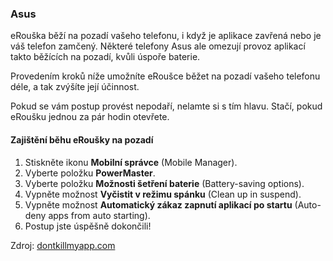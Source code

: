### Asus

eRouška běží na pozadí vašeho telefonu, i když je aplikace zavřená nebo je váš telefon zamčený. Některé telefony Asus ale omezují provoz aplikací takto běžících na pozadí, kvůli úspoře baterie.

Provedením kroků níže umožníte eRoušce běžet na pozadí vašeho telefonu déle, a tak zvýšíte její účinnost.

Pokud se vám postup provést nepodaří, nelamte si s tím hlavu. Stačí, pokud eRoušku jednou za pár hodin otevřete.

#### Zajištění běhu eRoušky na pozadí

1. Stiskněte ikonu **Mobilní správce** (Mobile Manager).
2. Vyberte položku **PowerMaster**.
3. Vyberte položku **Možnosti šetření baterie** (Battery-saving options).
4. Vypněte možnost **Vyčistit v režimu spánku** (Clean up in suspend).
5. Vypněte možnost **Automatický zákaz zapnutí aplikací po startu** (Auto-deny apps from auto starting).
6. Postup jste úspěšně dokončili!


Zdroj: [dontkillmyapp.com](https://dontkillmyapp.com/?utm_source=erouska&utm_medium=odkaz&utm_campaign=koronavirus)
